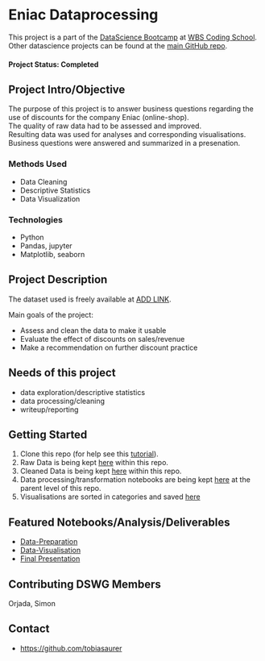 # Eniac Dataprocessing
This project is a part of the [DataScience Bootcamp](https://www.wbscodingschool.com/data-science-bootcamp/) at [WBS Coding School](https://www.wbscodingschool.com/).  Other datascience projects can be found at the [main GitHub repo](https://github.com/tobiasaurer).

#### Project Status: Completed

## Project Intro/Objective
The purpose of this project is to answer business questions regarding the use of discounts for the company Eniac (online-shop).  
The quality of raw data had to be assessed and improved.  
Resulting data was used for analyses and corresponding visualisations.  
Business questions were answered and summarized in a presenation.

### Methods Used
* Data Cleaning
* Descriptive Statistics
* Data Visualization

### Technologies
* Python
* Pandas, jupyter
* Matplotlib, seaborn

## Project Description
The dataset used is freely available at [ADD LINK](www.kaggle.com).  
  
Main goals of the project:  
* Assess and clean the data to make it usable
* Evaluate the effect of discounts on sales/revenue
* Make a recommendation on further discount practice  

## Needs of this project

- data exploration/descriptive statistics
- data processing/cleaning
- writeup/reporting

## Getting Started

1. Clone this repo (for help see this [tutorial](https://help.github.com/articles/cloning-a-repository/)).
2. Raw Data is being kept [here](https://github.com/tobiasaurer/python-eniac-dataprocessing/tree/main/raw_data) within this repo. 
3. Cleaned Data is being kept [here](https://github.com/tobiasaurer/python-eniac-dataprocessing/tree/main/cleaned_data) within this repo.
3. Data processing/transformation notebooks are being kept [here](https://github.com/tobiasaurer/python-eniac-dataprocessing) at the parent level of this repo.
4. Visualisations are sorted in categories and saved [here](https://github.com/tobiasaurer/python-eniac-dataprocessing/tree/main/visualisations)

## Featured Notebooks/Analysis/Deliverables
* [Data-Preparation](https://github.com/tobiasaurer/python-eniac-dataprocessing/blob/main/eniac_datapreparation.ipynb)
* [Data-Visualisation](https://github.com/tobiasaurer/python-eniac-dataprocessing/blob/main/eniac_visualisations.ipynb)
* [Final Presentation](https://github.com/tobiasaurer/python-eniac-dataprocessing/blob/main/final_presentation/eniac_final_presentation.pdf)

## Contributing DSWG Members  
Orjada, Simon

## Contact
* https://github.com/tobiasaurer
